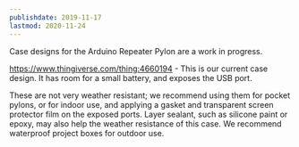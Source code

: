 ```yaml
---
publishdate: 2019-11-17
lastmod: 2020-11-24
---
```


Case designs for the Arduino Repeater Pylon are a work in progress.

https://www.thingiverse.com/thing:4660194 - This is our current case design. It has room for a small battery, and exposes the USB port.

These are not very weather resistant; we recommend using them for pocket pylons, or for indoor use, and applying a gasket and transparent screen protector film on the
exposed ports. Layer sealant, such as silicone paint or epoxy, may also help the weather resistance of this case. We recommend waterproof project boxes for outdoor use.